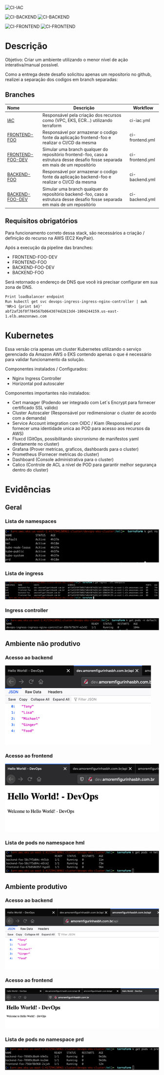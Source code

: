 ![CI-IAC](https://github.com/danielsantosdfs13/devops/workflows/CI-IAC/badge.svg?branch=iac)

![CI-BACKEND](https://github.com/danielsantosdfs13/devops/workflows/CI-BACKEND/badge.svg?branch=backend-foo)
![CI-BACKEND](https://github.com/danielsantosdfs13/devops/workflows/CI-BACKEND/badge.svg?branch=backend-foo-dev)

![CI-FRONTEND](https://github.com/danielsantosdfs13/devops/workflows/CI-FRONTEND/badge.svg?branch=frontend-foo)
![CI-FRONTEND](https://github.com/danielsantosdfs13/devops/workflows/CI-FRONTEND/badge.svg?branch=frontend-foo-dev)



# Descrição

Objetivo: Criar um ambiente utilizando o menor nível de ação interativa/manual possível.

Como a entrega deste desafio solicitou apenas um repositorio no github, realizei a separação dos codigos em branch separadas:

## Branches

| Nome                  |  Descrição                                                                                                                        | Workflow        |
| :-------------------  |  ---------------------------------------------------------------------------------------------                                    | --------        |
| [IAC](https://github.com/danielsantosdfs13/devops/tree/iac)                   |  Responsável pela criação dos recursos como (VPC, EKS, ECR...) utilizando terraform                                               | ci-iac.yml      |
| [FRONTEND-FOO](https://github.com/danielsantosdfs13/devops/tree/frontend-foo)          |  Responsável por armazenar o codigo fonte da aplicação frontend-foo e realizar o CI/CD da mesma                                   | ci-frontend.yml |
| [FRONTEND-FOO-DEV](https://github.com/danielsantosdfs13/devops/tree/frontend-foo-dev)      |  Simular uma branch qualquer do repositório frontend-foo, caso a estrutura desse desafio fosse separada em mais de um repositório | ci-frontend.yml |
| [BACKEND-FOO](https://github.com/danielsantosdfs13/devops/tree/backend-foo)           |  Responsável por armazenar o codigo fonte da aplicação backend-foo e realizar o CI/CD da mesma                                    | ci-backend.yml  |
| [BACKEND-FOO-DEV](https://github.com/danielsantosdfs13/devops/tree/backend-foo-dev)       |  Simular uma branch qualquer do repositório backend-foo, caso a estrutura desse desafio fosse separada em mais de um repositório  | ci-backend.yml  |

## Requisitos obrigatórios

Para funcionamento correto dessa stack, são necessários a criação / definição do recurso na AWS (EC2 KeyPair). 

Após a execução da pipeline das branches:

-   FRONTEND-FOO-DEV
-   FRONTEND-FOO
-   BACKEND-FOO-DEV
-   BACKEND-FOO

Será retornado o endereço de DNS que você irá precisar configurar em sua zona de DNS.

```
Print loadbalancer endpoint
Run kubectl get svc devops-ingress-ingress-nginx-controller | awk 'NR>1 {print $4}'
abf2af26f0f784567b0643074d2613d4-1804244159.us-east-1.elb.amazonaws.com
```

# Kubernetes

Essa versão cria apenas um cluster Kubernetes utilizando o serviço gerenciado da Amazon AWS o EKS contendo apenas o que é necessário para validar funcionamento da solução. 

Componentes instalados / Configurados:

- Nginx Ingress Controller
- Horizontal pod autoscaler

Componentes importantes não instalados:

- Cert manager (Podendo ser integrado com Let`s Encrypt para fornecer certificado SSL válido)
- Cluster Autoscaler (Responsável por redimensionar o cluster de acordo com a demanda)
- Service Account integration com OIDC / Kiam (Responsável por fornecer uma identidade unica ao POD para acesso aos recursos da AWS)
- Fluxcd (GitOps, possibilitando sincronismo de manifestos yaml diretamente no cluster)
- Grafana (Prover metricas, graficos, dashboards para o cluster)
- Prometheus (Fornecer metricas do cluster) 
- Dashboard (Console administrativa para o cluster)
- Calico (Controle de ACL a nível de POD para garantir melhor segurança dentro do cluster)

# Evidências

## Geral

### Lista de namespaces
![ns-list](src/kubernetes/ns-list.png)

### Lista de ingress
![ingress-list](src/kubernetes/ingress.png)

### Ingress controller
![ingress-list](src/kubernetes/pods-default.png)

## Ambiente não produtivo 

### Acesso ao backend

![Backend-dev](src/application/backend-dev.png)

### Acesso ao frontend

![Frontend-dev](src/application/frontend-dev.png)

### Lista de pods no namespace hml

![Pods-hml](src/kubernetes/pods-hml.png)

## Ambiente produtivo 

### Acesso ao backend

![Backend-prd](src/application/backend-prd.png)

### Acesso ao frontend

![Frontend-prd](src/application/frontend-prd.png)

### Lista de pods no namespace prd

![Frontend-prd](src/kubernetes/pods-prd.png)
